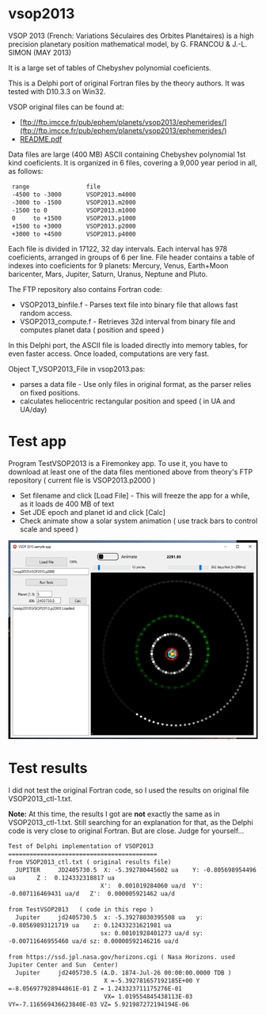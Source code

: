 # vsop2013

VSOP 2013 (French: Variations Séculaires des Orbites Planétaires) is a high precision planetary position mathematical model, by G. FRANCOU & J.-L. SIMON (MAY 2013)

It is a large set of tables of  Chebyshev polynomial coeficients. 

This is a Delphi port of original Fortran files by the theory authors.  It was tested with D10.3.3 on Win32.

VSOP original files can be found at:

* [ftp://ftp.imcce.fr/pub/ephem/planets/vsop2013/ephemerides/](ftp://ftp.imcce.fr/pub/ephem/planets/vsop2013/ephemerides/)
* [README.pdf](ftp://ftp.imcce.fr/pub/ephem/planets/vsop2013/ephemerides/README.pdf)
 
Data files are large (400 MB) ASCII containing Chebyshev polynomial 1st kind coeficients. 
It is organized in 6 files, covering a 9,000 year period in all, as follows:
  
     range                file
     -4500 to -3000       VSOP2013.m4000
     -3000 to -1500       VSOP2013.m2000
     -1500 to 0           VSOP2013.m1000
     0     to +1500       VSOP2013.p1000
     +1500 to +3000       VSOP2013.p2000
     +3000 to +4500       VSOP2013.p4000

Each file is divided in 17122, 32 day intervals. Each interval has 978 coeficients, arranged in groups of 6 per line. File header contains a table of indexes into coeficients for 9 planets: Mercury, Venus, Earth+Moon baricenter, Mars, Jupiter, Saturn, Uranus, Neptune and Pluto.

The FTP repository also contains Fortran code:
* VSOP2013_binfile.f - Parses text file into binary file that allows fast random access.
* VSOP2013_compute.f - Retrieves 32d interval from binary file and computes planet data ( position and speed )

In this Delphi port, the ASCII file is loaded directly into memory tables, for even faster access. 
Once loaded, computations are very fast. 

Object T_VSOP2013_File in vsop2013.pas:
* parses a data file - Use only files in original format, as the parser relies on fixed positions.
* calculates heliocentric rectangular position and speed ( in UA and UA/day)

# Test app
Program TestVSOP2013 is a Firemonkey app. To use it, you have to download at least one of the data files mentioned above from theory's FTP repository ( current file is VSOP2013.p2000 )  

* Set filename and click [Load File] - This will freeze the app for a while, as it loads de 400 MB of text
* Set JDE epoch and planet id and click [Calc]
* Check animate show a solar system animation ( use track bars to control scale and speed )

![screenshot](screenshotTestVSOP2013.png)

# Test results

I did not test the original Fortran code, so I used the results on original file VSOP2013_ctl-1.txt.

**Note:** At this time, the results I got are **not** exactly the same as in VSOP2013_ctl-1.txt.
Still searching for an explanation for that, as the Delphi code is very close to original Fortran.
But are close. Judge for yourself...

    Test of Delphi implementation of VSOP2013
    ==========================================
    from VSOP2013_ctl.txt ( original results file)
      JUPITER     JD2405730.5  X: -5.392780445602 ua    Y: -0.805698954496 ua      Z :  0.124332318817 ua  
                              X':  0.001019284060 ua/d  Y': -0.007116469431 ua/d   Z':  0.000005921462 ua/d
						   
    from TestVSOP2013   ( code in this repo )
      Jupiter     jd2405730.5  x: -5.39278030395508 ua   y: -0.80569893121719 ua    z: 0.12433231621981 ua
                              sx: 0.00101928401273 ua/d sy: -0.00711646955460 ua/d sz: 0.00000592146216 ua/d
    
    from https://ssd.jpl.nasa.gov/horizons.cgi ( Nasa Horizons. used Jupiter Center and Sun  Center)
      Jupiter     jd2405730.5 (A.D. 1874-Jul-26 00:00:00.0000 TDB )  
                               X =-5.392781657192185E+00 Y =-8.056977928944861E-01 Z = 1.243323711175276E-01
                               VX= 1.019554845438113E-03 VY=-7.116569436623840E-03 VZ= 5.921987272194194E-06


